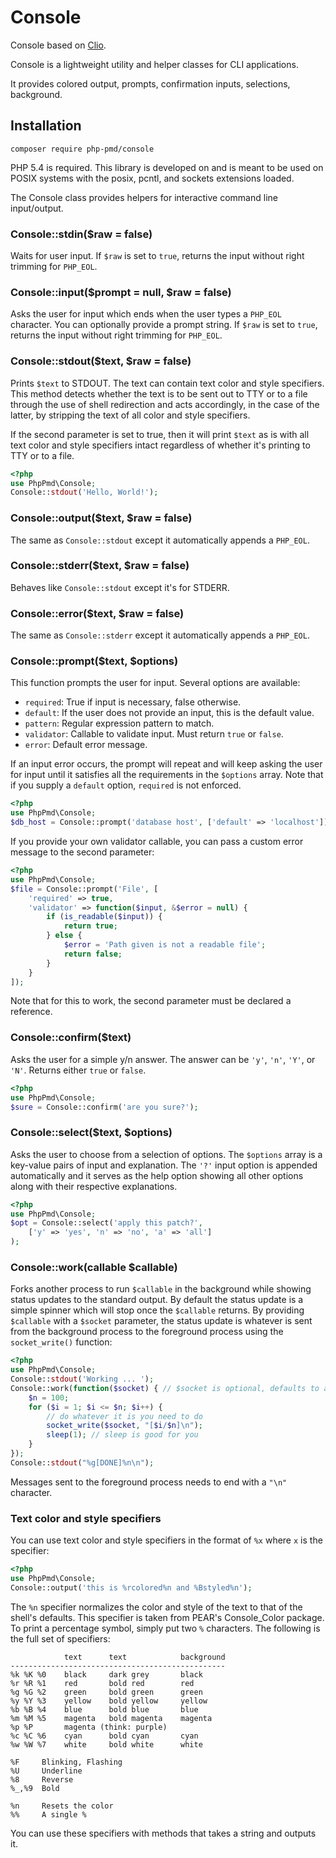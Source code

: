 # Console

Console based on [Clio](https://github.com/nramenta/clio).

Console is a lightweight utility and helper classes for CLI applications.

It provides colored output, prompts, confirmation inputs, selections, background.

## Installation

```
composer require php-pmd/console
```

PHP 5.4 is required. This library is developed on and is meant to be used on
POSIX systems with the posix, pcntl, and sockets extensions loaded.

The Console class provides helpers for interactive command line input/output.

### Console::stdin($raw = false)

Waits for user input. If `$raw` is set to `true`, returns the input without
right trimming for `PHP_EOL`.

### Console::input($prompt = null, $raw = false)

Asks the user for input which ends when the user types a `PHP_EOL` character.
You can optionally provide a prompt string. If `$raw` is set to `true`, returns
the input without right trimming for `PHP_EOL`. 

### Console::stdout($text, $raw = false)

Prints `$text` to STDOUT. The text can contain text color and style specifiers.
This method detects whether the text is to be sent out to TTY or to a file
through the use of shell redirection and acts accordingly, in the case of the
latter, by stripping the text of all color and style specifiers.

If the second parameter is set to true, then it will print `$text` as is with
all text color and style specifiers intact regardless of whether it's printing
to TTY or to a file.

```php
<?php
use PhpPmd\Console;
Console::stdout('Hello, World!');
```

### Console::output($text, $raw = false)

The same as `Console::stdout` except it automatically appends a `PHP_EOL`.

### Console::stderr($text, $raw = false)

Behaves like `Console::stdout` except it's for STDERR.

### Console::error($text, $raw = false)

The same as `Console::stderr` except it automatically appends a `PHP_EOL`.

### Console::prompt($text, $options)

This function prompts the user for input. Several options are available:

- `required`: True if input is necessary, false otherwise.
- `default`: If the user does not provide an input, this is the default value.
- `pattern`: Regular expression pattern to match.
- `validator`: Callable to validate input. Must return `true` or `false`.
- `error`: Default error message.

If an input error occurs, the prompt will repeat and will keep asking the user
for input until it satisfies all the requirements in the `$options` array. Note
that if you supply a `default` option, `required` is not enforced.

```php
<?php
use PhpPmd\Console;
$db_host = Console::prompt('database host', ['default' => 'localhost']);
```

If you provide your own validator callable, you can pass a custom error message
to the second parameter:

```php
<?php
use PhpPmd\Console;
$file = Console::prompt('File', [
    'required' => true,
    'validator' => function($input, &$error = null) {
        if (is_readable($input)) {
            return true;
        } else {
            $error = 'Path given is not a readable file';
            return false;
        }
    }
]);
```

Note that for this to work, the second parameter must be declared a reference.

### Console::confirm($text)

Asks the user for a simple y/n answer. The answer can be `'y'`, `'n'`, `'Y'`, or
`'N'`. Returns either `true` or `false`.

```php
<?php
use PhpPmd\Console;
$sure = Console::confirm('are you sure?');
```

### Console::select($text, $options)

Asks the user to choose from a selection of options. The `$options` array is a
key-value pairs of input and explanation. The `'?'` input option is appended
automatically and it serves as the help option showing all other options along
with their respective explanations.

```php
<?php
use PhpPmd\Console;
$opt = Console::select('apply this patch?',
    ['y' => 'yes', 'n' => 'no', 'a' => 'all']
);
```

### Console::work(callable $callable)

Forks another process to run `$callable` in the background while showing status
updates to the standard output. By default the status update is a simple spinner
which will stop once the `$callable` returns. By providing `$callable` with a
`$socket` parameter, the status update is whatever is sent from the background
process to the foreground process using the `socket_write()` function:

```php
<?php
use PhpPmd\Console;
Console::stdout('Working ... ');
Console::work(function($socket) { // $socket is optional, defaults to a spinner
    $n = 100;
    for ($i = 1; $i <= $n; $i++) {
        // do whatever it is you need to do
        socket_write($socket, "[$i/$n]\n");
        sleep(1); // sleep is good for you
    }
});
Console::stdout("%g[DONE]%n\n");
```

Messages sent to the foreground process needs to end with a `"\n"` character.

### Text color and style specifiers

You can use text color and style specifiers in the format of `%x` where `x` is
the specifier:

```php
<?php
use PhpPmd\Console;
Console::output('this is %rcolored%n and %Bstyled%n');
```

The `%n` specifier normalizes the color and style of the text to that of the
shell's defaults. This specifier is taken from PEAR's Console_Color package.
To print a percentage symbol, simply put two `%` characters. The following is
the full set of specifiers:

```
            text      text            background
------------------------------------------------
%k %K %0    black     dark grey       black
%r %R %1    red       bold red        red
%g %G %2    green     bold green      green
%y %Y %3    yellow    bold yellow     yellow
%b %B %4    blue      bold blue       blue
%m %M %5    magenta   bold magenta    magenta
%p %P       magenta (think: purple)
%c %C %6    cyan      bold cyan       cyan
%w %W %7    white     bold white      white

%F     Blinking, Flashing
%U     Underline
%8     Reverse
%_,%9  Bold

%n     Resets the color
%%     A single %
```

You can use these specifiers with methods that takes a string and outputs it.